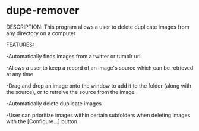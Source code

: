 # dupe-remover
DESCRIPTION:
This program allows a user to delete duplicate images from any directory on a computer

FEATURES:

-Automatically finds images from a twitter or tumblr url

-Allows a user to keep a record of an image's source which can be retrieved at any time

-Drag and drop an image onto the window to add it to the folder (along with the source), or to retreive the source from the image

-Automatically delete duplicate images

-User can prioritize images within certain subfolders when deleting images with the [Configure...] button.
